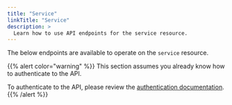 ```yaml
---
title: "Service"
linkTitle: "Service"
description: >
  Learn how to use API endpoints for the service resource.
---
```


The below endpoints are available to operate on the `service` resource.

{{% alert color="warning" %}}
This section assumes you already know how to authenticate to the API.

To authenticate to the API, please review the [authentication documentation](/docs/api/authentication/).
{{% /alert %}}
